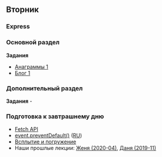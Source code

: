 ## Вторник


### Express

### Основной раздел

**Задания**

- [Анаграммы 1](../../../../anagram-server-1-the-basics-challenge)
- [Блог 1](../../../../express-blog-1-anonymous-blog-challenge)


### Дополнительный раздел

**Задания**
-[]()

### Подготовка к завтрашнему дню

* [Fetch API](https://learn.javascript.ru/fetch)
* [event.preventDefault()](https://developer.mozilla.org/en-US/docs/Web/API/Event/preventDefault) ([RU](https://developer.mozilla.org/ru/docs/Web/API/Event/preventDefault))
* [Всплытие и погружение](https://learn.javascript.ru/bubbling-and-capturing)
* Наши прошлые лекции: [Женя (2020-04)](https://www.youtube.com/watch?v=p6YPM3E8k2E&list=PL8NGcSL3ZP--8C9boHfNAmx03Qwg6Wud7&index=6&t=0s), [Даня (2019-11)](https://youtu.be/4xRZclDz82s)

